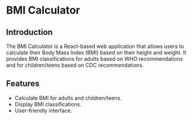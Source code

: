 # BMI Calculator

## Introduction

The BMI Calculator is a React-based web application that allows users to calculate their Body Mass Index (BMI) based on their height and weight. It provides BMI classifications for adults based on WHO recommendations and for children/teens based on CDC recommendations.

## Features

-   Calculate BMI for adults and children/teens.
-   Display BMI classifications.
-   User-friendly interface.